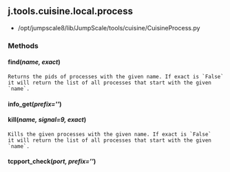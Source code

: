 <!-- toc -->
## j.tools.cuisine.local.process

- /opt/jumpscale8/lib/JumpScale/tools/cuisine/CuisineProcess.py

### Methods

#### find(*name, exact*) 

```
Returns the pids of processes with the given name. If exact is `False`
it will return the list of all processes that start with the given
`name`.

```

#### info_get(*prefix=''*) 

#### kill(*name, signal=9, exact*) 

```
Kills the given processes with the given name. If exact is `False`
it will return the list of all processes that start with the given
`name`.

```

#### tcpport_check(*port, prefix=''*) 

